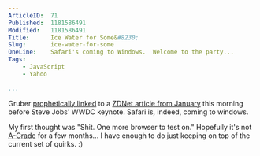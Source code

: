 ```yaml
---
ArticleID:  71
Published:  1181586491
Modified:   1181586491
Title:      Ice Water for Some&#8230;
Slug:       ice-water-for-some
OneLine:    Safari's coming to Windows.  Welcome to the party...
Tags:       
    - JavaScript
    - Yahoo

...
```

Gruber [prophetically linked][winsaf] to a [ZDNet article from January][zdnet] this morning before Steve Jobs' WWDC keynote.  Safari is, indeed, coming to windows.

My first thought was "Shit.  One more browser to test on."  Hopefully it's not [A-Grade][grade] for a few months... I have enough to do just keeping on top of the current set of quirks.  :)

[winsaf]: http://daringfireball.net/linked/2007/june#mon-11-safari
[zdnet]: http://blogs.zdnet.com/microsoft/?p=197
[grade]: http://developer.yahoo.com/yui/articles/gbs/